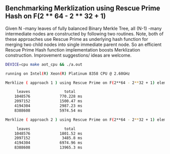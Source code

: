 ## Benchmarking Merklization using Rescue Prime Hash on F(2 ** 64 - 2 ** 32 + 1)

Given N -many leaves of fully balanced Binary Merkle Tree, all (N-1) -many intermediate nodes are constructed by following two routines. Note, both of these approaches use Rescue Prime as underlying hash function for merging two child nodes into single immediate parent node. So an efficient Rescue Prime Hash function implementation boosts Merklization construction. Improvement suggestions/ ideas are welcome.

```bash
DEVICE=cpu make aot_cpu && ./a.out
```

```bash
running on Intel(R) Xeon(R) Platinum 8358 CPU @ 2.60GHz

Merklize ( approach 1 ) using Rescue Prime on F(2**64 - 2**32 + 1) elements 👇

     leaves		          total
    1048576		        770.228 ms
    2097152		        1500.47 ms
    4194304		        2987.23 ms
    8388608		        5974.54 ms

Merklize ( approach 2 ) using Rescue Prime on F(2**64 - 2**32 + 1) elements 👇

     leaves		          total
    1048576		        1801.52 ms
    2097152		         3485.8 ms
    4194304		        6974.96 ms
    8388608		        13965.3 ms
```

